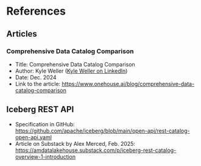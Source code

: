 

# References

## Articles

### Comprehensive Data Catalog Comparison
* Title: Comprehensive Data Catalog Comparison
* Author: Kyle Weller
  ([Kyle Weller on LinkedIn](https://www.linkedin.com/in/lakehouse/))
* Date: Dec. 2024
* Link to the article: https://www.onehouse.ai/blog/comprehensive-data-catalog-comparison

## Iceberg REST API
* Specification in GitHub: https://github.com/apache/iceberg/blob/main/open-api/rest-catalog-open-api.yaml
* Article on Substack by Alex Merced, Feb. 2025: https://amdatalakehouse.substack.com/p/iceberg-rest-catalog-overview-1-introduction


